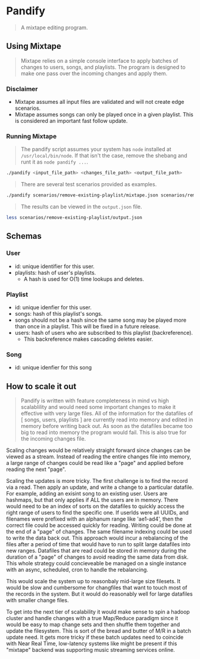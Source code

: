 # Pandify

> A mixtape editing program.

## Using Mixtape

> Mixtape relies on a simple console interface to apply batches of changes to users, songs, and playlists. The program is designed to make one pass over the incoming changes and apply them.

### Disclaimer

- Mixtape assumes all input files are validated and will not create edge scenarios.
- Mixtape assumes songs can only be played once in a given playlist. This is considered an important fast follow update.

### Running Mixtape

> The pandify script assumes your system has `node` installed at `/usr/local/bin/node`. If that isn't the case, remove the shebang and runt it as `node pandify ...`.

```sh
./pandify <input_file_path> <changes_file_path> <output_file_path>
```

> There are several test scenarios provided as examples.

```sh
./pandify scenarios/remove-existing-playlist/mixtape.json scenarios/remove-existing-playlist/changes.json scenarios/remove-existing-playlist/output.json
```

> The results can be viewed in the `output.json` file.

```sh
less scenarios/remove-existing-playlist/output.json
```

## Schemas

### User

- id: unique identifier for this user.
- playlists: hash of user's playlists.
  - A hash is used for O(1) time lookups and deletes.

### Playlist

- id: unique idenfier for this user.
- songs: hash of this playlist's songs.
 - songs should not be a hash since the same song may be played more than once in a playlist. This will be fixed in a future release.
- users: hash of users who are subscribed to this playlist (backreference).
  - This backreference makes cascading deletes easier.

### Song

- id: unique idenfier for this song

## How to scale it out
> Pandify is written with feature completeness in mind vs high scalablility and would need some important changes to make it effective with very large files. All of the information for the datafiles of [ songs, users, playlists ] are currently read into memory and edited in memory before writing back out. As soon as the datafiles became too big to read into memory the program would fail. This is also true for the incoming changes file.

Scaling changes would be relatively straight forward since changes can be viewed as a stream. Instead of reading the entire changes file into memory, a large range of changes could be read like a "page" and applied before reading the next "page".

Scaling the updates is more tricky. The first challenge is to find the record via a read. Then apply an update, and write a change to a particular datafile. For example, adding an exisint song to an existing user. Users are hashmaps, but that only applies if ALL the users are in memory. There would need to be an index of sorts on the datafiles to quickly access the right range of users to find the specific one. If userIds were all UUIDs, and filenames were prefixed with an alphanum range like 'ae1-ad4', then the correct file could be accessed quickly for reading. Writing could be done at the end of a "page" of changes. The same filename indexing could be used to write the data back out. This approach would incur a rebalancing of the files after a period of time that would have to run to split large datafiles into new ranges. Datafiles that are read could be stored in memory during the duration of a "page" of changes to avoid reading the same data from disk. This whole strategy could concieveable be managed on a single instance with an async, scheduled, cron to handle the rebalancing.

This would scale the system up to reasonbaly mid-large size filesets. It would be slow and cumbersome for changfiles that want to touch most of the records in the system. But it would do reasonably well for large datafiles with smaller change files.

To get into the next tier of scalability it would make sense to spin a hadoop cluster and handle changes with a true Map/Reduce paradigm since it would be easy to map change sets and then shuffle them together and update the filesystem. This is sort of the bread and butter of M/R in a batch update need. It gets more tricky if these batch updates need to coincide with Near Real Time, low-latency systems like might be present if this "mixtape" backend was supporting music streaming services online.
